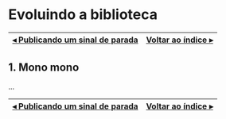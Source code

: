 # Evoluindo a biblioteca

[◂ Publicando um sinal de parada](07-publicando-um-sinal-de-parada.md) | [Voltar ao índice ▸](indice.md)
-- | --

## 1. Mono mono

...

[◂ Publicando um sinal de parada](07-publicando-um-sinal-de-parada.md) | [Voltar ao índice ▸](indice.md)
-- | --
